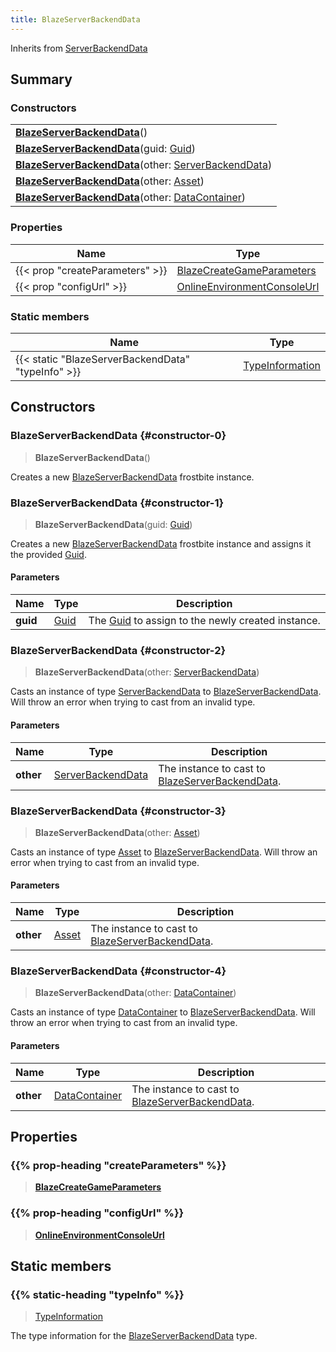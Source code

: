```yaml
---
title: BlazeServerBackendData
---
```


Inherits from 
[ServerBackendData](/vext/ref/fb/serverbackenddata)

## Summary
### Constructors
| |
| ----------- |
| **[BlazeServerBackendData](#constructor-0)**() |
| **[BlazeServerBackendData](#constructor-1)**(guid: [Guid](/vext/ref/shared/class/guid)) |
| **[BlazeServerBackendData](#constructor-2)**(other: [ServerBackendData](/vext/ref/fb/serverbackenddata)) |
| **[BlazeServerBackendData](#constructor-3)**(other: [Asset](/vext/ref/fb/asset)) |
| **[BlazeServerBackendData](#constructor-4)**(other: [DataContainer](/vext/ref/shared/class/datacontainer)) |

### Properties
| Name | Type |
| ---- | ---- |
| {{< prop "createParameters" >}} | [BlazeCreateGameParameters](/vext/ref/fb/blazecreategameparameters) |
| {{< prop "configUrl" >}} | [OnlineEnvironmentConsoleUrl](/vext/ref/fb/onlineenvironmentconsoleurl) |

### Static members
| Name | Type |
| ---- | ---- |
| {{< static "BlazeServerBackendData" "typeInfo" >}} | [TypeInformation](/vext/ref/shared/class/typeinformation) |

## Constructors
### BlazeServerBackendData {#constructor-0}
> **BlazeServerBackendData**()

Creates a new [BlazeServerBackendData](/vext/ref/fb/blazeserverbackenddata) frostbite instance.

### BlazeServerBackendData {#constructor-1}
> **BlazeServerBackendData**(guid: [Guid](/vext/ref/shared/class/guid))

Creates a new [BlazeServerBackendData](/vext/ref/fb/blazeserverbackenddata) frostbite instance and assigns it the provided [Guid](/vext/ref/shared/class/guid).

#### Parameters
| Name | Type | Description |
| ---- | ---- | ----------- |
| **guid** | [Guid](/vext/ref/shared/class/guid) | The [Guid](/vext/ref/shared/class/guid) to assign to the newly created instance. |

### BlazeServerBackendData {#constructor-2}
> **BlazeServerBackendData**(other: [ServerBackendData](/vext/ref/fb/serverbackenddata))

Casts an instance of type [ServerBackendData](/vext/ref/fb/serverbackenddata) to [BlazeServerBackendData](/vext/ref/fb/blazeserverbackenddata). Will throw an error when trying to cast from an invalid type.

#### Parameters
| Name | Type | Description |
| ---- | ---- | ----------- |
| **other** | [ServerBackendData](/vext/ref/fb/serverbackenddata) | The instance to cast to [BlazeServerBackendData](/vext/ref/fb/blazeserverbackenddata). |

### BlazeServerBackendData {#constructor-3}
> **BlazeServerBackendData**(other: [Asset](/vext/ref/fb/asset))

Casts an instance of type [Asset](/vext/ref/fb/asset) to [BlazeServerBackendData](/vext/ref/fb/blazeserverbackenddata). Will throw an error when trying to cast from an invalid type.

#### Parameters
| Name | Type | Description |
| ---- | ---- | ----------- |
| **other** | [Asset](/vext/ref/fb/asset) | The instance to cast to [BlazeServerBackendData](/vext/ref/fb/blazeserverbackenddata). |

### BlazeServerBackendData {#constructor-4}
> **BlazeServerBackendData**(other: [DataContainer](/vext/ref/shared/class/datacontainer))

Casts an instance of type [DataContainer](/vext/ref/shared/class/datacontainer) to [BlazeServerBackendData](/vext/ref/fb/blazeserverbackenddata). Will throw an error when trying to cast from an invalid type.

#### Parameters
| Name | Type | Description |
| ---- | ---- | ----------- |
| **other** | [DataContainer](/vext/ref/shared/class/datacontainer) | The instance to cast to [BlazeServerBackendData](/vext/ref/fb/blazeserverbackenddata). |

## Properties
### {{% prop-heading "createParameters" %}}
> **[BlazeCreateGameParameters](/vext/ref/fb/blazecreategameparameters)**

### {{% prop-heading "configUrl" %}}
> **[OnlineEnvironmentConsoleUrl](/vext/ref/fb/onlineenvironmentconsoleurl)**

## Static members
### {{% static-heading "typeInfo" %}}
> [TypeInformation](/vext/ref/shared/class/typeinformation)

The type information for the [BlazeServerBackendData](/vext/ref/fb/blazeserverbackenddata) type.

